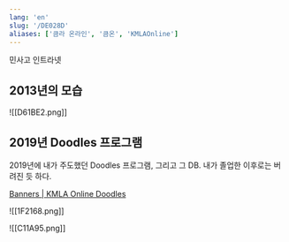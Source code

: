 ```yaml
---
lang: 'en'
slug: '/DE028D'
aliases: ['큼라 온라인', '큼온', 'KMLAOnline']
---
```


민사고 인트라넷

## 2013년의 모습

![[D61BE2.png]]

## 2019년 Doodles 프로그램

2019년에 내가 주도했던 Doodles 프로그램, 그리고 그 DB. 내가 졸업한 이후로는 버려진 듯 하다.

[Banners | KMLA Online Doodles](https://kmladotnet.github.io/doodles/banners/)

![[1F2168.png]]

![[C11A95.png]]

